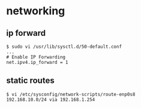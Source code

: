 # networking

## ip forward

```console
$ sudo vi /usr/lib/sysctl.d/50-default.conf
...
# Enable IP Forwarding
net.ipv4.ip_forward = 1
```

## static routes

```console
$ vi /etc/sysconfig/network-scripts/route-enp0s8
192.168.10.0/24 via 192.168.1.254
```
